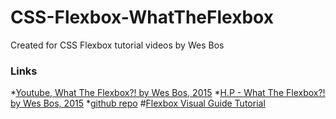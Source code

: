 # CSS-Flexbox-WhatTheFlexbox

Created for CSS Flexbox tutorial videos by Wes Bos

### Links
*[Youtube, What The Flexbox?! by Wes Bos, 2015](https://www.youtube.com/playlist?list=PLu8EoSxDXHP7xj_y6NIAhy0wuCd4uVdid)
*[H.P - What The Flexbox?! by Wes Bos, 2015](https://flexbox.io/) 
*[github repo](https://github.com/wesbos/what-the-flexbox)
#[Flexbox Visual Guide Tutorial](https://marina-ferreira.github.io/tutorials/css/flexbox/)
